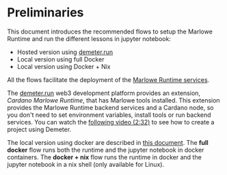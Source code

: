 # Preliminaries

This document introduces the recommended flows to setup the Marlowe Runtime and run the different lessons in jupyter notebook:

* Hosted version using [demeter.run](https://demeter.run/)
* Local version using full Docker
* Local version using Docker + Nix

All the flows facilitate the deployment of the [Marlowe Runtime services](https://docs.marlowe.iohk.io/docs/platform-and-architecture/architecture).

The [demeter.run](https://demeter.run/) web3 development platform provides an extension, *Cardano Marlowe Runtime*, that has Marlowe tools installed. This extension provides the Marlowe Runtime backend services and a Cardano node, so you don't need to set environment variables, install tools or run backend services. You can watch the [following video (2:32)](https://youtu.be/XnZ8gCjpl1E) to see how to create a project using Demeter.

The local version using docker are described in [this document](./docker.md). The **full docker** flow runs both the runtime and the jupyter notebook in docker containers. The **docker + nix** flow runs the runtime in docker and the jupyter notebook in a nix shell (only available for Linux).


